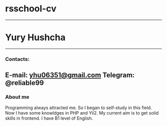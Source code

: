 # rsschool-cv
---
# Yury Hushcha
---
### Contacts:
**E-mail:** yhu06351@gmail.com
**Telegram:** @reliable99
---
### About me
Programming always attracted me. So I began to self-study in this field. Now I have some knowldges in PHP and Yii2. My current aim is to get solid skills in frontend. 
I have B1 level of English.

